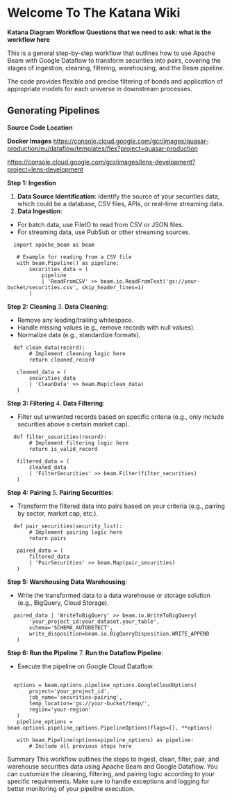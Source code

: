 # Welcome To The Katana Wiki


**Katana Diagram Workflow Questions that we need to ask: what is the workflow here**

This is a general step-by-step workflow that outlines how to use Apache Beam with Google Dataflow to transform securities into pairs, covering the stages of ingestion, cleaning, filtering, warehousing, and the Beam pipeline.

The code provides flexible and precise filtering of bonds and application of appropriate models for each universe in downstream processes.

## Generating Pipelines
**Source Code Location**


**Docker Images**
https://console.cloud.google.com/gcr/images/quasar-production/eu/dataflow/templates/flex?project=quasar-production

https://console.cloud.google.com/gcr/images/lens-development?project=lens-development


**Step 1: Ingestion**
1. **Data Source Identification**: Identify the source of your securities data, which could be a database, CSV files, APIs, or real-time streaming data.
2. **Data Ingestion**:
- For batch data, use FileIO to read from CSV or JSON files.
- For streaming data, use PubSub or other streaming sources.

```
  import apache_beam as beam

   # Example for reading from a CSV file
   with beam.Pipeline() as pipeline:
       securities_data = (
           pipeline
           | 'ReadFromCSV' >> beam.io.ReadFromText('gs://your-bucket/securities.csv', skip_header_lines=1)
       )
```

**Step 2: Cleaning**
3. **Data Cleaning**:
- Remove any leading/trailing whitespace.
- Handle missing values (e.g., remove records with null values).
- Normalize data (e.g., standardize formats).
```
  def clean_data(record):
       # Implement cleaning logic here
       return cleaned_record

   cleaned_data = (
       securities_data
       | 'CleanData' >> beam.Map(clean_data)
   )
```
**Step 3: Filtering**
4. **Data Filtering**:
- Filter out unwanted records based on specific criteria (e.g., only include securities above a certain market cap).
```
  def filter_securities(record):
       # Implement filtering logic here
       return is_valid_record

   filtered_data = (
       cleaned_data
       | 'FilterSecurities' >> beam.Filter(filter_securities)
   )
```
**Step 4: Pairing**
5. **Pairing Securities**:
- Transform the filtered data into pairs based on your criteria (e.g., pairing by sector, market cap, etc.).

```
  def pair_securities(security_list):
       # Implement pairing logic here
       return pairs

   paired_data = (
       filtered_data
       | 'PairSecurities' >> beam.Map(pair_securities)
   )
```

**Step 5: Warehousing**
**Data Warehousing**:
- Write the transformed data to a data warehouse or storage solution (e.g., BigQuery, Cloud Storage).

```
  paired_data | 'WriteToBigQuery' >> beam.io.WriteToBigQuery(
       'your_project_id:your_dataset.your_table',
       schema='SCHEMA_AUTODETECT',
       write_disposition=beam.io.BigQueryDisposition.WRITE_APPEND
   )

```
**Step 6: Run the Pipeline**
7. **Run the Dataflow Pipeline**:
- Execute the pipeline on Google Cloud Dataflow.
```

  options = beam.options.pipeline_options.GoogleCloudOptions(
       project='your_project_id',
       job_name='securities-pairing',
       temp_location='gs://your-bucket/temp/',
       region='your-region'
   )
   pipeline_options = beam.options.pipeline_options.PipelineOptions(flags=[], **options)

   with beam.Pipeline(options=pipeline_options) as pipeline:
       # Include all previous steps here
```


Summary
This workflow outlines the steps to ingest, clean, filter, pair, and warehouse securities data using Apache Beam and Google Dataflow. You can customize the cleaning, filtering, and pairing logic according to your specific requirements. Make sure to handle exceptions and logging for better monitoring of your pipeline execution.

